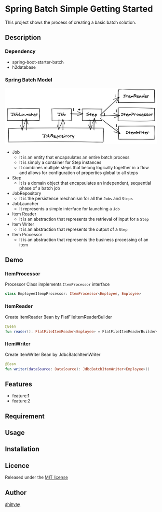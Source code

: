 # Spring Batch Simple Getting Started

This project shows the process of creating a basic batch solution.

## Description
### Dependency
- spring-boot-starter-batch
- h2database

### Spring Batch Model
![spring-batch-model](images/spring-batch.png)

- Job
  - It is an entity that encapsulates an entire batch process
  - It is simply a container for Step instances
  - It combines multiple steps that belong logically together in a flow and allows for configuration of properties global to all steps
- Step
  - It  is a domain object that encapsulates an independent, sequential phase of a batch job
- JobRepository
  - It is the persistence mechanism for all the `Jobs` and `Steps`
- JobLauncher
  - It represents a simple interface for launching a `Job`
- Item Reader
  - It is an abstraction that represents the retrieval of input for a `Step`
- Item Writer
  - It is an abstraction that represents the output of a `Step`
- Item Processor
  - It is an abstraction that represents the business processing of an item

## Demo
### ItemProcessor
Processor Class implements `ItemProcessor` interface

```kotlin
class EmployeeItempProcessor: ItemProcessor<Employee, Employee>
```

### ItemReader
Create ItemReader Bean by FlatFileItemReaderBuilder

```kotlin
@Bean
fun reader(): FlatFileItemReader<Employee> = FlatFileItemReaderBuilder<Employee>()
```

### ItemWriter
Create ItemWriter Bean by JdbcBatchItemWriter

```kotlin
@Bean
fun writer(dataSource: DataSource): JdbcBatchItemWriter<Employee>()
```

## Features

- feature:1
- feature:2

## Requirement

## Usage

## Installation

## Licence

Released under the [MIT license](https://gist.githubusercontent.com/shinyay/56e54ee4c0e22db8211e05e70a63247e/raw/34c6fdd50d54aa8e23560c296424aeb61599aa71/LICENSE)

## Author

[shinyay](https://github.com/shinyay)
